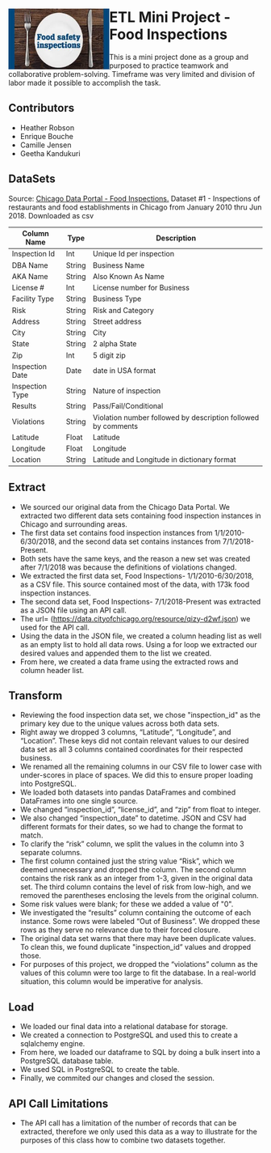 <div><img align=left width=200px height=120px src="https://github.com/geethakan/proj2-ETL-foodinspection/blob/main/Images/inspections.jpg">
  
# ETL Mini Project - Food Inspections
  
This is a mini project done as a group and purposed to practice teamwork and collaborative problem-solving. Timeframe was very limited and division of labor made it possible to accomplish the task.</div>


## Contributors
  
- Heather Robson
- Enrique Bouche
- Camille Jensen
- Geetha Kandukuri
  
  
## DataSets

<div> Source: <a href="https://data.cityofchicago.org/Health-Human-Services/Food-Inspections/4ijn-s7e5" target="_blank">Chicago Data Portal - Food Inspections.</a> 
Dataset #1 - Inspections of restaurants and food establishments in Chicago from January 2010 thru Jun 2018. Downloaded as csv</div>
  
  | Column Name   | Type    | Description              |
  | ------------- | ------- | ------------------------ |
  | Inspection Id | Int     | Unique Id per inspection 
  | DBA Name      | String  | Business Name            
  | AKA Name      | String  | Also Known As Name
  | License #     | Int | License number for Business
  | Facility Type | String  | Business Type
  | Risk          | String  | Risk and Category
  | Address       | String  | Street address
  | City          | String  | City
  | State         | String  | 2 alpha State
  | Zip           | Int     | 5 digit zip
  | Inspection Date | Date  | date in USA format
  | Inspection Type | String | Nature of inspection
  | Results         | String | Pass/Fail/Conditional
  | Violations      | String | Violation number followed by description followed by comments
  | Latitude        | Float  | Latitude 
  | Longitude       | Float  | Longitude
  | Location        | String | Latitude and Longitude in dictionary format
  

## Extract

- We sourced our original data from the Chicago Data Portal. We extracted two different data sets containing food inspection instances in Chicago and surrounding areas. 
- The first data set contains food inspection instances from 1/1/2010-6/30/2018, and the second data set contains instances from 7/1/2018-Present.
- Both sets have the same keys, and the reason a new set was created after 7/1/2018 was because the definitions of violations changed.
- We extracted the first data set, Food Inspections- 1/1/2010-6/30/2018, as a CSV file. This source contained most of the data, with 173k food inspection instances.
- The second data set, Food Inspections- 7/1/2018-Present was extracted as a JSON file using an API call.
- The url= (https://data.cityofchicago.org/resource/qizy-d2wf.json) we used for the API call. 
- Using the data in the JSON file, we created a column heading list as well as an empty list to hold all data rows. Using a for loop we extracted our desired values and appended them to the list we created.
- From here, we created a data frame using the extracted rows and column header list.

## Transform

- Reviewing the food inspection data set, we chose "inspection_id" as the primary key due to the unique values across both data sets. 
- Right away we dropped 3 columns, “Latitude”, “Longitude”, and “Location”. These keys did not contain relevant values to our desired data set as all 3 columns contained coordinates for their respected business.
- We renamed all the remaining columns in our CSV file to lower case with under-scores in place of spaces. We did this to ensure proper loading into PostgreSQL. 
- We loaded both datasets into pandas DataFrames and combined DataFrames into one single source.
- We changed “inspection_id”, “license_id”, and “zip” from float to integer. 
- We also changed “inspection_date” to datetime. JSON and CSV had different formats for their dates, so we had to change the format to match. 
- To clarify the “risk” column, we split the values in the column into 3 separate columns.
- The first column contained just the string value “Risk”, which we deemed unnecessary and dropped the column. The second column contains the risk rank as an integer from 1-3, given in the original data set. The third column contains the level of risk from low-high, and we removed the parentheses enclosing the levels from the original column.
- Some risk values were blank; for these we added a value of "0". 
- We investigated the “results” column containing the outcome of each instance. Some rows were labeled “Out of Business”. We dropped these rows as they serve no relevance due to their forced closure. 
- The original data set warns that there may have been duplicate values. To clean this, we found duplicate "inspection_id” values and dropped those.
- For purposes of this project, we dropped the “violations” column as the values of this column were too large to fit the database. In a real-world situation, this column would be imperative for analysis.

## Load

- We loaded our final data into a relational database for storage.
- We created a connection to PostgreSQL and used this to create a sqlalchemy engine.
- From here, we loaded our dataframe to SQL by doing a bulk insert into a PostgreSQL database table.
- We used SQL in PostgreSQL to create the table. 
- Finally, we commited our changes and closed the session. 

## API Call Limitations

- The API call has a limitation of the number of records that can be extracted, therefore we only used this data as a way to illustrate for the purposes of this class how to combine two datasets together.
